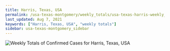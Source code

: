 ```yaml
---
title: Harris, Texas, USA
permalink: /usa-texas-montgomery/weekly_totals/usa-texas-harris-weekly_totals.html
last_updated: Aug 7, 2021
keywords: ["Harris, Texas, USA", "weekly totals"]
sidebar: usa-texas-montgomery_sidebar
---
```


![Weekly Totals of Confirmed Cases for Harris, Texas, USA](/covid_tracker/images/graphs/usa-texas-harris-weekly_totals_graph.png)
